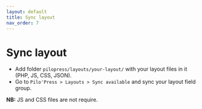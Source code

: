 ```yaml
---
layout: default
title: Sync layout
nav_order: 7
---
```


# Sync layout

- Add folder `pilopress/layouts/your-layout/` with your layout files in it (PHP, JS, CSS, JSON).
- Go to `Pilo'Press > Layouts > Sync available` and sync your layout field group.

**NB:** JS and CSS files are not require.
